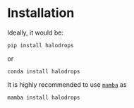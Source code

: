 # Installation

Ideally, it would be:

```console
pip install halodrops
```

or 

```console
conda install halodrops
```

It is highly recommended to use [`mamba`](https://mamba.readthedocs.io/en/latest/) as 

```console
mamba install halodrops
```